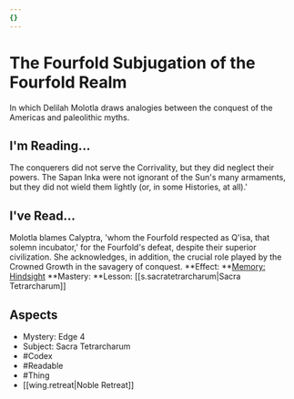 ```yaml
---
{}
---
```

# The Fourfold Subjugation of the Fourfold Realm
In which Delilah Molotla draws analogies between the conquest of the Americas and paleolithic myths.
## I'm Reading...
The conquerers did not serve the Corrivality, but they did neglect their powers. The Sapan Inka were not ignorant of the Sun's many armaments, but they did not wield them lightly (or, in some Histories, at all).'
## I've Read...
Molotla blames Calyptra, 'whom the Fourfold respected as Q'isa, that solemn incubator,' for the Fourfold's defeat, despite their superior civilization. She acknowledges, in addition, the crucial role played by the Crowned Growth in the savagery of conquest.
**Effect: **[Memory: Hindsight](https://uadaf.theevilroot.xyz/rowenarium/element/mem.hindsight)
**Mastery: **Lesson: [[s.sacratetrarcharum|Sacra Tetrarcharum]]
## Aspects
- Mystery: Edge 4
- Subject: Sacra Tetrarcharum
- #Codex
- #Readable
- #Thing
- [[wing.retreat|Noble Retreat]]